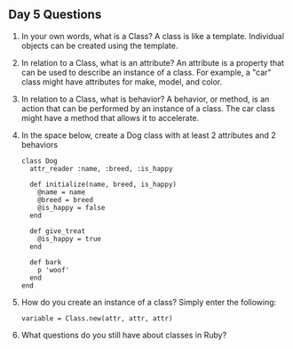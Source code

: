 ## Day 5 Questions

1. In your own words, what is a Class?
    A class is like a template. Individual objects can be created using the template.
1. In relation to a Class, what is an attribute?
    An attribute is a property that can be used to describe an instance of a class. For example, a "car" class might have attributes for make, model, and color.
1. In relation to a Class, what is behavior?
    A behavior, or method, is an action that can be performed by an instance of a class. The car class might have a method that allows it to accelerate.
1. In the space below, create a Dog class with at least 2 attributes and 2 behaviors
    ```
    class Dog
      attr_reader :name, :breed, :is_happy

      def initialize(name, breed, is_happy)
        @name = name
        @breed = breed
        @is_happy = false
      end

      def give_treat
        @is_happy = true
      end

      def bark
        p 'woof'
      end
    end
    ```
1. How do you create an instance of a class?
    Simply enter the following:

    ```
    variable = Class.new(attr, attr, attr)
    ```


1. What questions do you still have about classes in Ruby?
